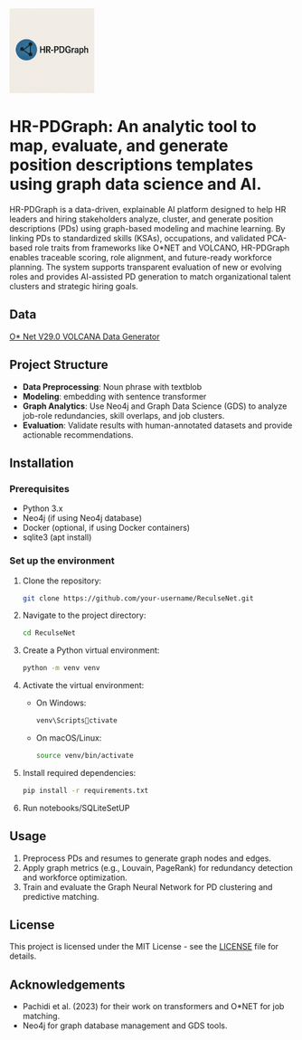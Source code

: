 <img src="logo/hr-pdgraph-logo.png" alt="HR PDGraph Logo" width="150"/>

# HR-PDGraph: An analytic tool to map, evaluate, and generate position descriptions templates using graph data science and AI.

HR-PDGraph is a data-driven, explainable AI platform designed to help HR leaders and hiring stakeholders analyze, cluster, and generate position descriptions (PDs) using graph-based modeling and machine learning. By linking PDs to standardized skills (KSAs), occupations, and validated PCA-based role traits from frameworks like O*NET and VOLCANO, HR-PDGraph enables traceable scoring, role alignment, and future-ready workforce planning. The system supports transparent evaluation of new or evolving roles and provides AI-assisted PD generation to match organizational talent clusters and strategic hiring goals.

## Data

<a href="https://www.example.com">O* Net V29.0 </a>
<a href="https://github.com/juchiyu/OccupationPCAs">VOLCANA Data Generator</a>


## Project Structure

- **Data Preprocessing**: Noun phrase with textblob
- **Modeling**: embedding with sentence transformer
- **Graph Analytics**: Use Neo4j and Graph Data Science (GDS) to analyze job-role redundancies, skill overlaps, and job clusters.
- **Evaluation**: Validate results with human-annotated datasets and provide actionable recommendations.

## Installation

### Prerequisites

- Python 3.x
- Neo4j (if using Neo4j database)
- Docker (optional, if using Docker containers)
- sqlite3 (apt install)

### Set up the environment

1. Clone the repository:
    ```bash
    git clone https://github.com/your-username/ReculseNet.git
    ```

2. Navigate to the project directory:
    ```bash
    cd ReculseNet
    ```

3. Create a Python virtual environment:
    ```bash
    python -m venv venv
    ```

4. Activate the virtual environment:
    - On Windows:
        ```bash
        venv\Scriptsctivate
        ```
    - On macOS/Linux:
        ```bash
        source venv/bin/activate
        ```

5. Install required dependencies:
    ```bash
    pip install -r requirements.txt
    ```

6. Run notebooks/SQLiteSetUP

## Usage

1. Preprocess PDs and resumes to generate graph nodes and edges.
3. Apply graph metrics (e.g., Louvain, PageRank) for redundancy detection and workforce optimization.
4. Train and evaluate the Graph Neural Network for PD clustering and predictive matching.

## License

This project is licensed under the MIT License - see the [LICENSE](LICENSE) file for details.

## Acknowledgements

- Pachidi et al. (2023) for their work on transformers and O*NET for job matching.
- Neo4j for graph database management and GDS tools.

